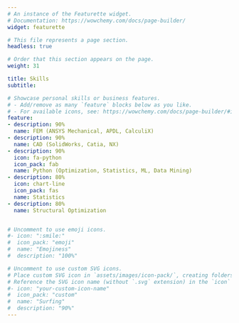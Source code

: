 ```yaml
---
# An instance of the Featurette widget.
# Documentation: https://wowchemy.com/docs/page-builder/
widget: featurette

# This file represents a page section.
headless: true

# Order that this section appears on the page.
weight: 31

title: Skills
subtitle:

# Showcase personal skills or business features.
# - Add/remove as many `feature` blocks below as you like.
# - For available icons, see: https://wowchemy.com/docs/page-builder/#icons
feature:
- description: 90%
  name: FEM (ANSYS Mechanical, APDL, CalculiX)
- description: 90%
  name: CAD (SolidWorks, Catia, NX)
- description: 90%
  icon: fa-python
  icon_pack: fab
  name: Python (Optimization, Statistics, ML, Data Mining)
- description: 80%
  icon: chart-line
  icon_pack: fas
  name: Statistics
- description: 80%
  name: Structural Optimization


# Uncomment to use emoji icons.
#- icon: ":smile:"
#  icon_pack: "emoji"
#  name: "Emojiness"
#  description: "100%"  

# Uncomment to use custom SVG icons.
# Place custom SVG icon in `assets/images/icon-pack/`, creating folders if necessary.
# Reference the SVG icon name (without `.svg` extension) in the `icon` field.
#- icon: "your-custom-icon-name"
#  icon_pack: "custom"
#  name: "Surfing"
#  description: "90%"
---
```

